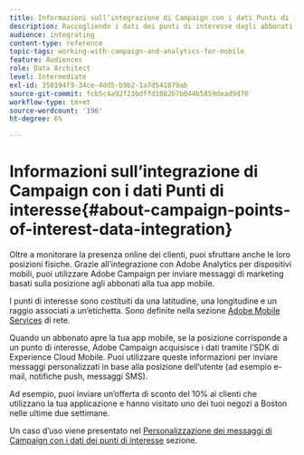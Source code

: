 ```yaml
---
title: Informazioni sull’integrazione di Campaign con i dati Punti di interesse
description: Raccogliendo i dati dei punti di interesse dagli abbonati all’app mobile, puoi inviare messaggi di marketing basati sulla posizione agli abbonati tramite l’integrazione in Adobe Campaign.
audience: integrating
content-type: reference
topic-tags: working-with-campaign-and-analytics-for-mobile
feature: Audiences
role: Data Architect
level: Intermediate
exl-id: 358194f9-34ce-4dd5-b9b2-1a7d541879ab
source-git-commit: fcb5c4a92f23bdffd1082b7b044b5859dead9d70
workflow-type: tm+mt
source-wordcount: '196'
ht-degree: 6%

---
```


# Informazioni sull’integrazione di Campaign con i dati Punti di interesse{#about-campaign-points-of-interest-data-integration}

Oltre a monitorare la presenza online dei clienti, puoi sfruttare anche le loro posizioni fisiche. Grazie all’integrazione con Adobe Analytics per dispositivi mobili, puoi utilizzare Adobe Campaign per inviare messaggi di marketing basati sulla posizione agli abbonati alla tua app mobile.

I punti di interesse sono costituiti da una latitudine, una longitudine e un raggio associati a un’etichetta. Sono definite nella sezione [Adobe Mobile Services](https://experienceleague.adobe.com/docs/mobile-services/using/home.html) di rete.

Quando un abbonato apre la tua app mobile, se la posizione corrisponde a un punto di interesse, Adobe Campaign acquisisce i dati tramite l’SDK di Experience Cloud Mobile. Puoi utilizzare queste informazioni per inviare messaggi personalizzati in base alla posizione dell’utente (ad esempio e-mail, notifiche push, messaggi SMS).

Ad esempio, puoi inviare un’offerta di sconto del 10% ai clienti che utilizzano la tua applicazione e hanno visitato uno dei tuoi negozi a Boston nelle ultime due settimane.

Un caso d’uso viene presentato nel [Personalizzazione dei messaggi di Campaign con i dati dei punti di interesse](../../integrating/using/personalizing-campaign-messages-with-point-of-interest-data.md) sezione.
